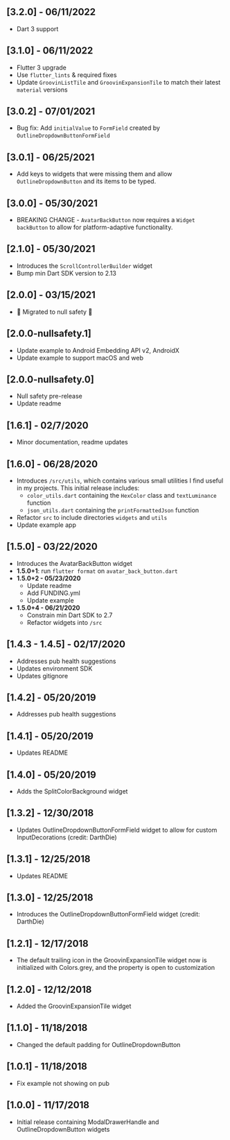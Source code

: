 ## [3.2.0] - 06/11/2022
* Dart 3 support

## [3.1.0] - 06/11/2022
* Flutter 3 upgrade
* Use `flutter_lints` & required fixes
* Update `GroovinListTile` and `GroovinExpansionTile` to match their latest `material` versions

## [3.0.2] - 07/01/2021
* Bug fix: Add `initialValue` to `FormField` created by `OutlineDropdownButtonFormField`

## [3.0.1] - 06/25/2021
* Add keys to widgets that were missing them and allow `OutlineDropdownButton` and its items to be typed.

## [3.0.0] - 05/30/2021
* BREAKING CHANGE - `AvatarBackButton` now requires a `Widget backButton` to allow for platform-adaptive functionality.

## [2.1.0] - 05/30/2021
* Introduces the `ScrollControllerBuilder` widget
* Bump min Dart SDK version to 2.13

## [2.0.0] - 03/15/2021
* 🎉 Migrated to null safety 🎉

## [2.0.0-nullsafety.1]
* Update example to Android Embedding API v2, AndroidX
* Update example to support macOS and web

## [2.0.0-nullsafety.0]
* Null safety pre-release
* Update readme

## [1.6.1] - 02/7/2020
* Minor documentation, readme updates

## [1.6.0] - 06/28/2020
* Introduces `/src/utils`, which contains various small utilities I find useful in my projects. 
This initial release includes: 
  * `color_utils.dart` containing the `HexColor` class and `textLuminance` function
  * `json_utils.dart` containing the `printFormattedJson` function
* Refactor `src` to include directories `widgets` and `utils`
* Update example app

## [1.5.0] - 03/22/2020
* Introduces the AvatarBackButton widget
* **1.5.0+1**: run `flutter format` on `avatar_back_button.dart`
* **1.5.0+2 - 05/23/2020**
  * Update readme
  * Add FUNDING.yml
  * Update example
* **1.5.0+4 - 06/21/2020**
  * Constrain min Dart SDK to 2.7
  * Refactor widgets into `/src`

## [1.4.3 - 1.4.5] - 02/17/2020
* Addresses pub health suggestions
* Updates environment SDK
* Updates gitignore

## [1.4.2] - 05/20/2019
* Addresses pub health suggestions

## [1.4.1] - 05/20/2019
* Updates README

## [1.4.0] - 05/20/2019
* Adds the SplitColorBackground widget

## [1.3.2] - 12/30/2018
* Updates OutlineDropdownButtonFormField widget to allow for custom InputDecorations (credit: DarthDie)

## [1.3.1] - 12/25/2018
* Updates README

## [1.3.0] - 12/25/2018
* Introduces the OutlineDropdownButtonFormField widget (credit: DarthDie)

## [1.2.1] - 12/17/2018
* The default trailing icon in the GroovinExpansionTile widget now is initialized with Colors.grey,
and the property is open to customization

## [1.2.0] - 12/12/2018
* Added the GroovinExpansionTile widget

## [1.1.0] - 11/18/2018

* Changed the default padding for OutlineDropdownButton

## [1.0.1] - 11/18/2018

* Fix example not showing on pub

## [1.0.0] - 11/17/2018

* Initial release containing ModalDrawerHandle and OutlineDropdownButton widgets